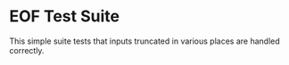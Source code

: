 EOF Test Suite
==============

This simple suite tests that inputs truncated in various places are handled
correctly.
